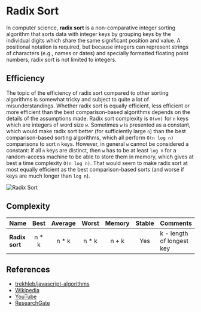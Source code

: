 # Radix Sort

In computer science, **radix sort** is a non-comparative integer sorting
algorithm that sorts data with integer keys by grouping keys by the individual
digits which share the same significant position and value. A positional notation
is required, but because integers can represent strings of characters
(e.g., names or dates) and specially formatted floating point numbers, radix
sort is not limited to integers.

## Efficiency

The topic of the efficiency of radix sort compared to other sorting algorithms is
somewhat tricky and subject to quite a lot of misunderstandings. Whether radix
sort is equally efficient, less efficient or more efficient than the best
comparison-based algorithms depends on the details of the assumptions made.
Radix sort complexity is `O(wn)` for `n` keys which are integers of word size `w`.
Sometimes `w` is presented as a constant, which would make radix sort better
(for sufficiently large `n`) than the best comparison-based sorting algorithms,
which all perform `O(n log n)` comparisons to sort `n` keys. However, in
general `w` cannot be considered a constant: if all `n` keys are distinct,
then `w` has to be at least `log n` for a random-access machine to be able to
store them in memory, which gives at best a time complexity `O(n log n)`. That
would seem to make radix sort at most equally efficient as the best
comparison-based sorts (and worse if keys are much longer than `log n`).

![Radix Sort](https://cdn.hashnode.com/res/hashnode/image/upload/v1641396253081/wJlnCC_kg.png?auto=compress,format&format=webp)

## Complexity

| Name                  | Best            | Average             | Worst               | Memory    | Stable    | Comments  |
| --------------------- | :-------------: | :-----------------: | :-----------------: | :-------: | :-------: | :-------- |
| **Radix sort**        | n * k           | n * k               | n * k               | n + k     | Yes       | k - length of longest key |

## References

- [trekhleb/javascript-algorithms](https://github.com/trekhleb/javascript-algorithms/tree/master/src/algorithms/sorting/radix-sort)
- [Wikipedia](https://en.wikipedia.org/wiki/Radix_sort)
- [YouTube](https://www.youtube.com/watch?v=XiuSW_mEn7g&index=62&t=0s&list=PLLXdhg_r2hKA7DPDsunoDZ-Z769jWn4R8)
- [ResearchGate](https://www.researchgate.net/figure/Simplistic-illustration-of-the-steps-performed-in-a-radix-sort-In-this-example-the_fig1_291086231)
